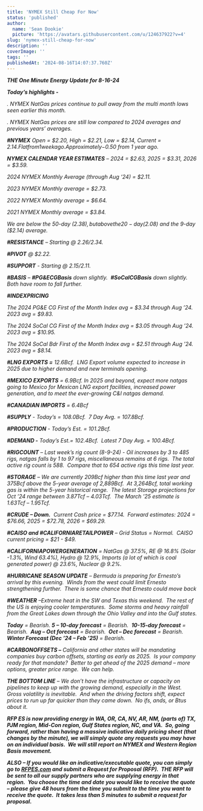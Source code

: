 ```yaml
---
title: 'NYMEX Still Cheap For Now'
status: 'published'
author:
  name: 'Sean Dookie'
  picture: 'https://avatars.githubusercontent.com/u/124637922?v=4'
slug: 'nymex-still-cheap-for-now'
description: ''
coverImage: ''
tags: ''
publishedAt: '2024-08-16T14:07:37.760Z'
---
```


***THE One Minute Energy Update for 8-16-24***

***Today’s highlights -***   

*. NYMEX NatGas prices continue to pull away from the multi month lows seen earlier this month.*

*. NYMEX NatGas prices are still low compared to 2024 averages and previous years’ averages.* 

***#NYMEX*** *Open = $2.20, High = $2.21, Low = $2.14, Current = $2.14.  Flat from 1 week ago. Approximately -$0.50 from 1 year ago.*

***NYMEX CALENDAR YEAR ESTIMATES*** *– 2024 = $2.63, 2025 = $3.31, 2026 = $3.59.*

*2024 NYMEX Monthly Average (through Aug ‘24) = $2.11.* 

*2023 NYMEX Monthly average = $2.73.*  

*2022 NYMEX Monthly average = $6.64.*  

*2021 NYMEX Monthly average = $3.84.* 

*We are below the 50-day ($2.38), but above the 20-day ($2.08) and the 9-day ($2.14) average.*  

***#RESISTANCE*** *– Starting @ $2.26/$2.34.*

***#PIVOT*** *@ $2.22.* 

***#SUPPORT*** *- Starting @ $2.15/$2.11.*

***#BASIS*** *– **#PG&ECGBasis** down slightly.  **#SoCalCGBasis** down slightly.  Both have room to fall further.* 

***#INDEXPRICING***

*The 2024 PG&E CG First of the Month Index avg = $3.34 through Aug ’24.  2023 avg = $9.83.*

*The 2024 SoCal CG First of the Month Index avg = $3.05 through Aug ’24.  2023 avg = $10.95.* 

*The 2024 SoCal Bdr First of the Month Index avg = $2.51 through Aug ’24.  2023 avg = $8.14.* 

***#LNG EXPORTS =*** *12.6Bcf.  LNG Export volume expected to increase in 2025 due to higher demand and new terminals opening.*    

***#MEXICO EXPORTS*** *= 6.9Bcf. In 2025 and beyond, expect more natgas going to Mexico for Mexican LNG export facilities, increased power generation, and to meet the ever-growing C&I natgas demand.*

***#CANADIAN IMPORTS*** *= 6.4Bcf*

***#SUPPLY*** *- Today’s = 108.0Bcf.  7 Day Avg. = 107.8Bcf.* 

***#PRODUCTION*** *- Today’s Est. = 101.2Bcf.* 

***#DEMAND -*** *Today’s Est.= 102.4Bcf.  Latest 7 Day Avg. = 100.4Bcf.* 

***#RIGCOUNT*** *– Last week’s rig count (8-9-24) - Oil increases by 3 to 485 rigs, natgas falls by 1 to 97 rigs, miscellaneous remains at 6 rigs.  The total active rig count is 588.  Compare that to 654 active rigs this time last year.* 

***#STORAGE*** *– We are currently 209Bcf higher than this time last year and 375Bcf above the 5-year average of 2,889Bcf.  At 3,264Bcf, total working gas is within the 5-year historical range.  The latest Storage projections for Oct ’24 range between 3.87Tcf – 4.03Tcf.  The March ’25 estimate is 1.63Tcf – 1.95Tcf.* 

***#CRUDE – Down.***  *Current Cash price = $77.14.  Forward estimates: 2024 = $76.66, 2025 = $72.78, 2026 = $69.29.*

***#CAISO and #CALIFORNIARETAILPOWER*** *– Grid Status = Normal.  CAISO current pricing = $21 - $49.* 

***#CALIFORNIAPOWERGENERATION*** *= NatGas @ 37.5%, RE @ 16.8% (Solar -1.3%, Wind 63.4%), Hydro @ 12.9%, Imports (a lot of which is coal generated power) @ 23.6%, Nuclear @ 9.2%.* 

***#HURRICANE SEASON UPDATE*** *– Bermuda is preparing for Ernesto’s arrival by this evening.  Winds from the west could limit Ernesto strengthening further.  There is some chance that Ernesto could move back*

***#WEATHER*** *–Extreme heat in the SW and Texas this weekend.  The rest of the US is enjoying cooler temperatures.  Some storms and heavy rainfall from the Great Lakes down through the Ohio Valley and into the Gulf states.*

***Today*** *= Bearish. **5 – 10-day forecast** = Bearish.  **10-15-day forecast** = Bearish.  **Aug – Oct forecast** = Bearish.  **Oct – Dec forecast** = Bearish. **Winter Forecast (Dec ’24 – Feb ’25)** = Bearish.*

***#CARBONOFFSETS –*** *California and other states will be mandating companies buy carbon offsets, starting as early as 2025.  Is your company ready for that mandate?  Better to get ahead of the 2025 demand – more options, greater price range.  We can help.* 

***THE BOTTOM LINE*** *– We don’t have the infrastructure or capacity on pipelines to keep up with the growing demand, especially in the West.  Gross volatility is inevitable.  And when the driving factors shift, expect prices to run up far quicker than they came down.  No ifs, ands, or Btus about it.* 

***RFP ES is now providing energy in WA, OR, CA, NV, AR, NM, (parts of) TX, PJM region, Mid-Con region, Gulf States region, NC, and VA.  So, going forward, rather than having a massive indicative daily pricing sheet (that changes by the minute), we will simply quote any requests you may have on an individual basis.  We will still report on NYMEX and Western Region Basis movement.***       

***ALSO – If you would like an indicative/executable quote, you can simply go to [RFPES.com](http://RFPES.com) and submit a Request for Proposal (RFP).  THE RFP will be sent to all our supply partners who are supplying energy in that region.  You choose the time and date you would like to receive the quote – please give 48 hours from the time you submit to the time you want to receive the quote.  It takes less than 5 minutes to submit a request for proposal.***